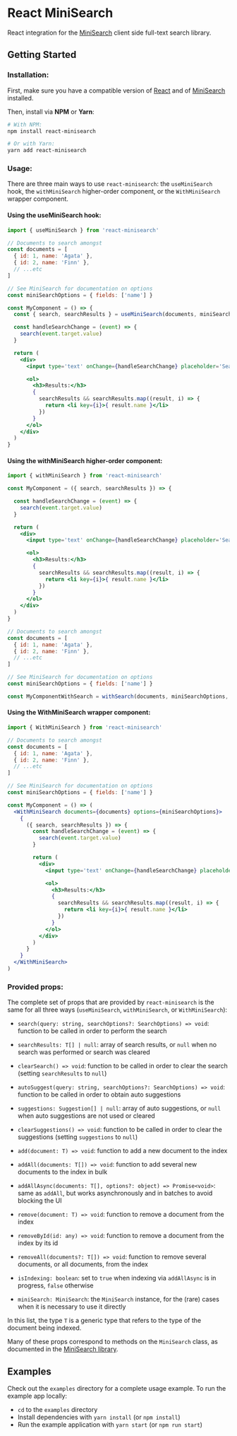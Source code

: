 # React MiniSearch

React integration for the [MiniSearch](https://github.com/lucaong/minisearch) client side full-text search library.

## Getting Started

### Installation:

First, make sure you have a compatible version of
[React](https://github.com/facebook/react) and of
[MiniSearch](https://github.com/lucaong/minisearch) installed.

Then, install via **NPM** or **Yarn**:

```bash
# With NPM:
npm install react-minisearch

# Or with Yarn:
yarn add react-minisearch
```

### Usage:

There are three main ways to use `react-minisearch`: the `useMiniSearch` hook, the `withMiniSearch` higher-order component, or the `WithMiniSearch` wrapper component.

#### Using the useMiniSearch hook:

```jsx
import { useMiniSearch } from 'react-minisearch'

// Documents to search amongst
const documents = [
  { id: 1, name: 'Agata' },
  { id: 2, name: 'Finn' },
  // ...etc
]

// See MiniSearch for documentation on options
const miniSearchOptions = { fields: ['name'] }

const MyComponent = () => {
  const { search, searchResults } = useMiniSearch(documents, miniSearchOptions)

  const handleSearchChange = (event) => {
    search(event.target.value)
  }

  return (
    <div>
      <input type='text' onChange={handleSearchChange} placeholder='Search...' />

      <ol>
        <h3>Results:</h3>
        {
          searchResults && searchResults.map((result, i) => {
            return <li key={i}>{ result.name }</li>
          })
        }
      </ol>
    </div>
  )
}
```

#### Using the withMiniSearch higher-order component:

```jsx
import { withMiniSearch } from 'react-minisearch'

const MyComponent = ({ search, searchResults }) => {

  const handleSearchChange = (event) => {
    search(event.target.value)
  }

  return (
    <div>
      <input type='text' onChange={handleSearchChange} placeholder='Search...' />

      <ol>
        <h3>Results:</h3>
        {
          searchResults && searchResults.map((result, i) => {
            return <li key={i}>{ result.name }</li>
          })
        }
      </ol>
    </div>
  )
}

// Documents to search amongst
const documents = [
  { id: 1, name: 'Agata' },
  { id: 2, name: 'Finn' },
  // ...etc
]

// See MiniSearch for documentation on options
const miniSearchOptions = { fields: ['name'] }

const MyComponentWithSearch = withSearch(documents, miniSearchOptions, MyComponent)
```

#### Using the WithMiniSearch wrapper component:

```jsx
import { WithMiniSearch } from 'react-minisearch'

// Documents to search amongst
const documents = [
  { id: 1, name: 'Agata' },
  { id: 2, name: 'Finn' },
  // ...etc
]

// See MiniSearch for documentation on options
const miniSearchOptions = { fields: ['name'] }

const MyComponent = () => (
  <WithMiniSearch documents={documents} options={miniSearchOptions}>
    {
      ({ search, searchResults }) => {
        const handleSearchChange = (event) => {
          search(event.target.value)
        }

        return (
          <div>
            <input type='text' onChange={handleSearchChange} placeholder='Search...' />

            <ol>
              <h3>Results:</h3>
              {
                searchResults && searchResults.map((result, i) => {
                  return <li key={i}>{ result.name }</li>
                })
              }
            </ol>
          </div>
        )
      }
    }
  </WithMiniSearch>
)
```

### Provided props:

The complete set of props that are provided by `react-minisearch` is the same
for all three ways (`useMiniSearch`, `withMiniSearch`, or `WithMiniSearch`):

  - `search(query: string, searchOptions?: SearchOptions) => void`: function to be called in order to perform the search

  - `searchResults: T[] | null`: array of search results, or `null` when no search was performed or search was cleared

  - `clearSearch() => void`: function to be called in order to clear the search (setting `searchResults` to `null`)

  - `autoSuggest(query: string, searchOptions?: SearchOptions) => void`: function to be called in order to obtain auto suggestions

  - `suggestions: Suggestion[] | null`: array of auto suggestions, or `null` when auto suggestions are not used or cleared

  - `clearSuggestions() => void`: function to be called in order to clear the suggestions (setting `suggestions` to `null`)

  - `add(document: T) => void`: function to add a new document to the index

  - `addAll(documents: T[]) => void`: function to add several new documents to the index in bulk

  - `addAllAsync(documents: T[], options?: object) => Promise<void>`: same as `addAll`, but works asynchronously and in batches to avoid blocking the UI

  - `remove(document: T) => void`: function to remove a document from the index

  - `removeById(id: any) => void`: function to remove a document from the index by its id

  - `removeAll(documents?: T[]) => void`: function to remove several documents, or all documents, from the index

  - `isIndexing: boolean`: set to `true` when indexing via `addAllAsync` is in progress, `false` otherwise

  - `miniSearch: MiniSearch`: the `MiniSearch` instance, for the (rare) cases
    when it is necessary to use it directly

In this list, the type `T` is a generic type that refers to the type of the document being indexed.

Many of these props correspond to methods on the `MiniSearch` class, as
documented in the [MiniSearch
library](https://github.com/lucaong/minisearch).


## Examples

Check out the `examples` directory for a complete usage example. To run the
example app locally:

  - `cd` to the `examples` directory
  - Install dependencies with `yarn install` (or `npm install`)
  - Run the example application with `yarn start` (or `npm run start`)
